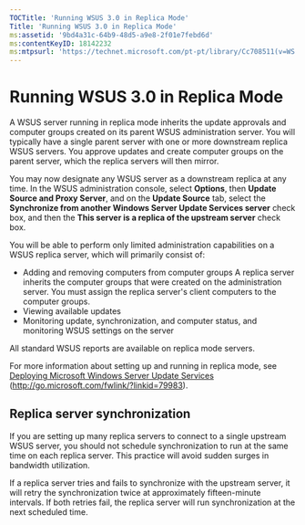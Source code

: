 ```yaml
---
TOCTitle: 'Running WSUS 3.0 in Replica Mode'
Title: 'Running WSUS 3.0 in Replica Mode'
ms:assetid: '9bd4a31c-64b9-48d5-a9e8-2f01e7febd6d'
ms:contentKeyID: 18142232
ms:mtpsurl: 'https://technet.microsoft.com/pt-pt/library/Cc708511(v=WS.10)'
---
```


Running WSUS 3.0 in Replica Mode
================================

A WSUS server running in replica mode inherits the update approvals and computer groups created on its parent WSUS administration server. You will typically have a single parent server with one or more downstream replica WSUS servers. You approve updates and create computer groups on the parent server, which the replica servers will then mirror.

You may now designate any WSUS server as a downstream replica at any time. In the WSUS administration console, select **Options**, then **Update Source and Proxy Server**, and on the **Update Source** tab, select the **Synchronize from another Windows Server Update Services server** check box, and then the **This server is a replica of the upstream server** check box.

You will be able to perform only limited administration capabilities on a WSUS replica server, which will primarily consist of:

-   Adding and removing computers from computer groups
    A replica server inherits the computer groups that were created on the administration server. You must assign the replica server's client computers to the computer groups.
-   Viewing available updates
-   Monitoring update, synchronization, and computer status, and monitoring WSUS settings on the server

All standard WSUS reports are available on replica mode servers.

For more information about setting up and running in replica mode, see [Deploying Microsoft Windows Server Update Services](http://go.microsoft.com/fwlink/?linkid=79983) (http://go.microsoft.com/fwlink/?linkid=79983).

Replica server synchronization
------------------------------

If you are setting up many replica servers to connect to a single upstream WSUS server, you should not schedule synchronization to run at the same time on each replica server. This practice will avoid sudden surges in bandwidth utilization.

If a replica server tries and fails to synchronize with the upstream server, it will retry the synchronization twice at approximately fifteen-minute intervals. If both retries fail, the replica server will run synchronization at the next scheduled time.
